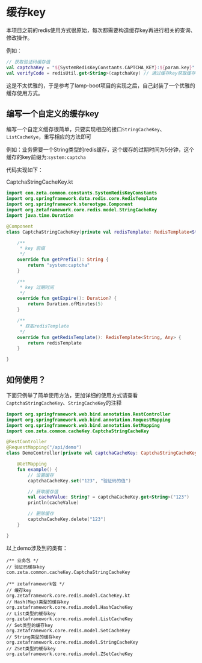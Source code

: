 # 缓存key
本项目之前的redis使用方式很原始，每次都需要构造缓存key再进行相关的查询、修改操作。

例如：
```kotlin
// 获取验证码缓存值
val captchaKey = "${SystemRedisKeyConstants.CAPTCHA_KEY}:${param.key}" // 构造缓存key
val verifyCode = redisUtil.get<String>(captchaKey) // 通过缓存key获取缓存值
```

这是不太优雅的，于是参考了lamp-boot项目的实现之后，自己封装了一个优雅的缓存使用方式。


## 编写一个自定义的缓存key

编写一个自定义缓存很简单，只要实现相应的接口`StringCacheKey`、`ListCacheKye`，重写相应的方法即可

例如：业务需要一个String类型的redis缓存，这个缓存的过期时间为5分钟，这个缓存的key前缀为:`system:captcha`

代码实现如下：

CaptchaStringCacheKey.kt

```kotlin
import com.zeta.common.constants.SystemRedisKeyConstants
import org.springframework.data.redis.core.RedisTemplate
import org.springframework.stereotype.Component
import org.zetaframework.core.redis.model.StringCacheKey
import java.time.Duration

@Component
class CaptchaStringCacheKey(private val redisTemplate: RedisTemplate<String, Any>): StringCacheKey {

    /**
     * key 前缀
     */
    override fun getPrefix(): String {
        return "system:captcha"
    }

    /**
     * key 过期时间
     */
    override fun getExpire(): Duration? {
        return Duration.ofMinutes(5)
    }

    /**
     * 获取redisTemplate
     */
    override fun getRedisTemplate(): RedisTemplate<String, Any> {
        return redisTemplate
    }

}
```

## 如何使用？

下面只例举了简单使用方法，更加详细的使用方式请查看`CaptchaStringCacheKey`、`StringCacheKey`的注释

```kotlin
import org.springframework.web.bind.annotation.RestController
import org.springframework.web.bind.annotation.RequestMapping
import org.springframework.web.bind.annotation.GetMapping
import com.zeta.common.cacheKey.CaptchaStringCacheKey

@RestController
@RequestMapping("/api/demo")
class DemoController(private val captchaCacheKey: CaptchaStringCacheKey) {

    @GetMapping
    fun example() {
        // 设置缓存
        captchaCacheKey.set("123", "验证码的值")

        // 获取缓存值
        val cacheValue: String? = captchaCacheKey.get<String>("123")
        println(cacheValue)

        // 删除缓存
        captchaCacheKey.delete("123")
    }

}
```

以上demo涉及到的类有：
```
/** 业务包 */
// 验证码缓存key
com.zeta.common.cacheKey.CaptchaStringCacheKey

/** zetaframework包 */
// 缓存key
org.zetaframework.core.redis.model.CacheKey.kt
// Hash(Map)类型的缓存key
org.zetaframework.core.redis.model.HashCacheKey
// List类型的缓存key
org.zetaframework.core.redis.model.ListCacheKey
// Set类型的缓存key
org.zetaframework.core.redis.model.SetCacheKey
// String类型的缓存key
org.zetaframework.core.redis.model.StringCacheKey
// ZSet类型的缓存key
org.zetaframework.core.redis.model.ZSetCacheKey
```

